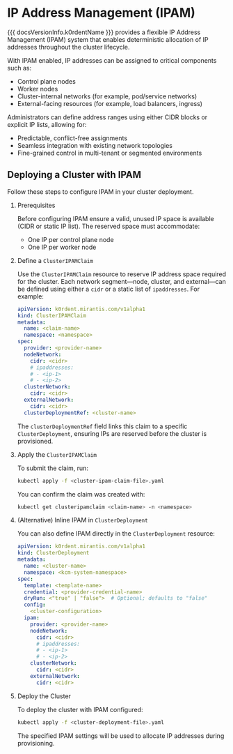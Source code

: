 # IP Address Management (IPAM)

{{{ docsVersionInfo.k0rdentName }}} provides a flexible IP Address Management (IPAM) system that enables deterministic allocation of IP addresses throughout the cluster lifecycle.

With IPAM enabled, IP addresses can be assigned to critical components such as:

- Control plane nodes
- Worker nodes
- Cluster-internal networks (for example, pod/service networks)
- External-facing resources (for example, load balancers, ingress)

Administrators can define address ranges using either CIDR blocks or explicit IP lists, allowing for:

- Predictable, conflict-free assignments
- Seamless integration with existing network topologies
- Fine-grained control in multi-tenant or segmented environments

## Deploying a Cluster with IPAM

Follow these steps to configure IPAM in your cluster deployment.

1. Prerequisites

    Before configuring IPAM ensure a valid, unused IP space is available (CIDR or static IP list). The reserved space must accommodate:

    - One IP per control plane node
    - One IP per worker node

2. Define a `ClusterIPAMClaim`

    Use the `ClusterIPAMClaim` resource to reserve IP address space required for the cluster. Each network segment—node, cluster, and external—can be defined using either a `cidr` or a static list of `ipaddresses`. For example:

    ```yaml
    apiVersion: k0rdent.mirantis.com/v1alpha1
    kind: ClusterIPAMClaim
    metadata:
      name: <claim-name>
      namespace: <namespace>
    spec:
      provider: <provider-name>
      nodeNetwork:
        cidr: <cidr>
        # ipaddresses:
        # - <ip-1>
        # - <ip-2>
      clusterNetwork:
        cidr: <cidr>
      externalNetwork:
        cidr: <cidr>
      clusterDeploymentRef: <cluster-name>
    ```

    The `clusterDeploymentRef` field links this claim to a specific `ClusterDeployment`, ensuring IPs are reserved before the cluster is provisioned.

4. Apply the `ClusterIPAMClaim`

    To submit the claim, run:

    ```bash
    kubectl apply -f <cluster-ipam-claim-file>.yaml
    ```

    You can confirm the claim was created with:

    ```bash
    kubectl get clusteripamclaim <claim-name> -n <namespace>
    ```

5. (Alternative) Inline IPAM in `ClusterDeployment`

    You can also define IPAM directly in the `ClusterDeployment` resource:

    ```yaml
    apiVersion: k0rdent.mirantis.com/v1alpha1
    kind: ClusterDeployment
    metadata:
      name: <cluster-name>
      namespace: <kcm-system-namespace>
    spec:
      template: <template-name>
      credential: <provider-credential-name>
      dryRun: <"true" | "false">  # Optional; defaults to "false"
      config:
        <cluster-configuration>
      ipam:
        provider: <provider-name>
        nodeNetwork:
          cidr: <cidr>
          # ipaddresses:
          # - <ip-1>
          # - <ip-2>
        clusterNetwork:
          cidr: <cidr>
        externalNetwork:
          cidr: <cidr>
    ```

5. Deploy the Cluster

    To deploy the cluster with IPAM configured:

    ```bash
    kubectl apply -f <cluster-deployment-file>.yaml
    ```

    The specified IPAM settings will be used to allocate IP addresses during provisioning.